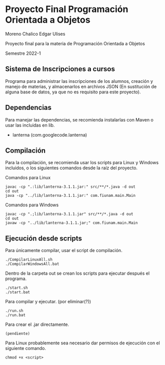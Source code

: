 # Proyecto Final Programación Orientada a Objetos
Moreno Chalico Edgar Ulises

Proyecto final para la materia de Programación Orientada a Objetos

Semestre 2022-1

## Sistema de Inscripciones a cursos
Programa para administrar las inscripciones de los alumnos,
creación y manejo de materias, y almacenarlos en archivos JSON 
(En sustitución de alguna base de datos, ya que no es requisito 
para este proyecto).

## Dependencias
Para manejar las dependencias, se recomienda instalarlas con Maven o 
usar las incluidas en lib.
* lanterna (com.googlecode.lanterna)

## Compilación
Para la compilación, se recomienda usar los scripts
para Linux y Windows incluidos, o los siguientes comandos desde la raíz del proyecto.

Comandos para Linux

    javac -cp ".:lib/lanterna-3.1.1.jar:" src/**/*.java -d out
    cd out
    java -cp "../lib/lanterna-3.1.1.jar:" com.fiunam.main.Main

Comandos para Windows

    javac -cp ".;lib/lanterna-3.1.1.jar" src/**/*.java -d out
    cd out
    javaw -cp "../lib/lanterna-3.1.1.jar;" com.fiunam.main.Main

## Ejecución desde scripts
Para únicamente compilar, usar el script de compilación.

    ./CompilarLinuxAll.sh
    ./CompilarWindowsAll.bat

Dentro de la carpeta out se crean los scripts para ejecutar después el programa.

    ./start.sh
    ./start.bat

Para compilar y ejecutar. (por eliminar(?))

    ./run.sh
    ./run.bat

Para crear el .jar directamente.

    (pendiente)

Para Linux probablemente sea necesario dar permisos de ejecución con el siguiente comando.

    chmod +x <script>